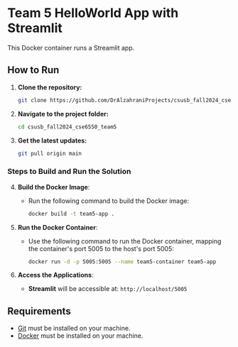 # Team 5 HelloWorld App with Streamlit

This Docker container runs a Streamlit app.

## How to Run

1. **Clone the repository:**
    ```bash
    git clone https://github.com/DrAlzahraniProjects/csusb_fall2024_cse6550_team5.git
    ```

2. **Navigate to the project folder:**
    ```bash
    cd csusb_fall2024_cse6550_team5
    ```

3. **Get the latest updates:**
    ```bash
    git pull origin main
    ```


### Steps to Build and Run the Solution

4. **Build the Docker Image**:
   - Run the following command to build the Docker image:
     ```bash
     docker build -t team5-app .
     ```

5. **Run the Docker Container**:
   - Use the following command to run the Docker container, mapping the container's port 5005 to the host's port 5005:
     ```bash
     docker run -d -p 5005:5005 --name team5-container team5-app
     ```

6. **Access the Applications**:
   - **Streamlit** will be accessible at: `http://localhost/5005`

## Requirements
- [Git](https://git-scm.com/book/en/v2/Getting-Started-Installing-Git) must be installed on your machine.
- [Docker](https://docs.docker.com/get-docker/) must be installed on your machine.
